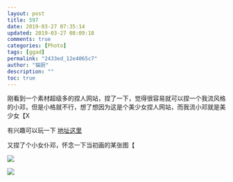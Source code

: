 ```yaml
---
layout: post
title: 597
date: 2019-03-27 07:35:14
updated: 2019-03-27 08:09:18
comments: true
categories: [Photo]
tags: [ggad]
permalink: "2433ed_12e4065c7"
author: "猫厨"
description: ""
toc: true
---
```


<p>刚看到一个素材超级多的捏人网站，捏了一下，觉得很容易就可以捏一个我流风格的小邓，但是小格就不行，想了想因为这是个美少女捏人网站，而我流小邓就是美少女【X</p> 
<p>有兴趣可以玩一下&nbsp;<a rel="nofollow" href="https://charat.me/genesis/create/" target="_blank"  >地址这里</a></p> 
<p>又捏了个小女仆邓，怀念一下当初画的某张图【</p>

![](/img/img_cVZNdzJtQk9JV2ZjTXNTSHN4RUVhUkJQQ09TbWlxQ1FCaWhWSGh2YWszd1NpcGVxMWVNTnB3PT0.png)

![](/img/img_cVZNdzJtQk9JV2VMOGQ2c3pxVVVjaGRqTmU5ZUFXUC9HMW5rYkFMZVJ6Z0tjTlJ3b2Z4alFnPT0.png)